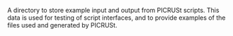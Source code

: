 A directory to store example input and output from PICRUSt scripts. This data is used for testing of script interfaces, and to provide examples of the files used and generated by PICRUSt.